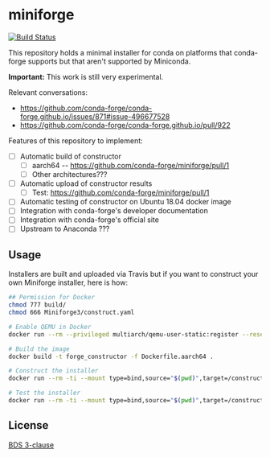 # miniforge
[![Build Status](https://travis-ci.org/conda-forge/miniforge.svg?branch=master)](https://travis-ci.org/conda-forge/miniforge)

This repository holds a minimal installer for conda on platforms that conda-forge supports but that aren't supported by Miniconda.

**Important:** This work is still very experimental.

Relevant conversations:

- https://github.com/conda-forge/conda-forge.github.io/issues/871#issue-496677528
- https://github.com/conda-forge/conda-forge.github.io/pull/922

Features of this repository to implement:

- [ ] Automatic build of constructor
  - [ ] aarch64 -- https://github.com/conda-forge/miniforge/pull/1
  - [ ] Other architectures???
- [ ] Automatic upload of constructor results
  - [ ] Test: https://github.com/conda-forge/miniforge/pull/1
- [ ] Automatic testing of constructor on Ubuntu 18.04 docker image
- [ ] Integration with conda-forge's developer documentation
- [ ] Integration with conda-forge's official site
- [ ] Upstream to Anaconda ???

## Usage

Installers are built and uploaded via Travis but if you want to construct your own Miniforge installer, here is how:

```bash
## Permission for Docker
chmod 777 build/
chmod 666 Miniforge3/construct.yaml

# Enable QEMU in Docker
docker run --rm --privileged multiarch/qemu-user-static:register --reset --credential yes

# Build the image
docker build -t forge_constructor -f Dockerfile.aarch64 .

# Construct the installer
docker run --rm -ti --mount type=bind,source="$(pwd)",target=/construct forge_constructor

# Test the installer
docker run --rm -ti --mount type=bind,source="$(pwd)",target=/construct forge_constructor /construct/test.sh
```

## License

[BDS 3-clause](./LICENSE)
